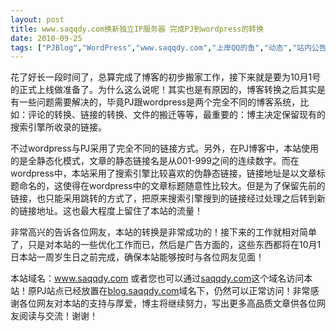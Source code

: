 ```yaml
---
layout: post
title: www.saqqdy.com换新独立IP服务器 完成PJ到wordpress的转换		
date: 2010-09-25
tags: ["PJBlog","WordPress","www.saqqdy.com","上岸QQ的鱼","动态","站内公告"]
---
```


花了好长一段时间了，总算完成了博客的初步搬家工作，接下来就是要为10月1号的正式上线做准备了。为什么这么说呢！其实也是有原因的，博客转换之后其实是有一些问题需要解决的，毕竟PJ跟wordpress是两个完全不同的博客系统，比如：评论的转换、链接的转换、文件的搬迁等等，最重要的：博主决定保留现有的搜索引擎所收录的链接。

不过wordpress与PJ采用了完全不同的链接方式。另外，在PJ博客中，本站使用的是全静态化模式，文章的静态链接名是从001-999之间的连续数字。而在wordpress中，本站采用了搜索引擎比较喜欢的伪静态链接，链接地址是以文章标题命名的，这使得在wordpress中的文章标题随意性比较大。但是为了保留先前的链接，也只能采用跳转的方式了，把原来搜索引擎搜到的链接经过处理之后转到新的链接地址。这也最大程度上留住了本站的流量！

非常高兴的告诉各位网友，本站的转换是非常成功的！接下来的工作就相对简单了，只是对本站的一些优化工作而已，然后是广告方面的，这些东西都将在10月1日本站一周岁生日之前完成，确保本站能够按时与各位网友见面！

本站域名：<a href="http://www.saqqdy.com">www.saqqdy.com</a>
或者您也可以通过<a href="http://saqqdy.com">saqqdy.com</a>这个域名访问本站！原PJ站点已经放置在<a href="http://blog.saqqdy.com">blog.saqqdy.com</a>域名下，仍然可以正常访问！非常感谢各位网友对本站的支持与厚爱，博主将继续努力，写出更多高品质文章供各位网友阅读与交流！谢谢！		